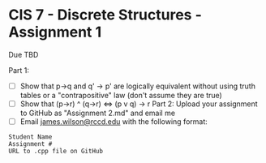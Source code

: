 # CIS 7 - Discrete Structures - Assignment 1
Due TBD

Part 1: 
 - [ ] Show that p->q and q' -> p' are logically equivalent without using truth tables or a "contrapositive" law (don't assume they are true)
 - [ ] Show that (p->r) ^ (q->r) <=> (p v q) -> r
Part 2: Upload your assignment to GitHub as "Assignment 2.md" and email me  
  - [ ] Email james.wilson@rccd.edu with the following format:

```
Student Name
Assignment #
URL to .cpp file on GitHub
```
